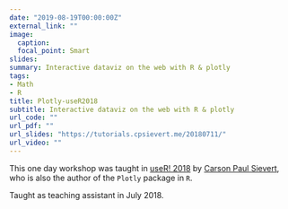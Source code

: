 ```yaml
---
date: "2019-08-19T00:00:00Z"
external_link: ""
image:
  caption: 
  focal_point: Smart
slides: 
summary: Interactive dataviz on the web with R & plotly
tags:
- Math
- R
title: Plotly-useR2018
subtitle: Interactive dataviz on the web with R & plotly
url_code: ""
url_pdf: ""
url_slides: "https://tutorials.cpsievert.me/20180711/"
url_video: ""
---
```


This one day workshop was taught in [useR! 2018](https://user2018.r-project.org/) by [Carson Paul Sievert](https://cpsievert.me/), who is also the author of the `Plotly` package in `R`. 


Taught as teaching assistant in July 2018.
